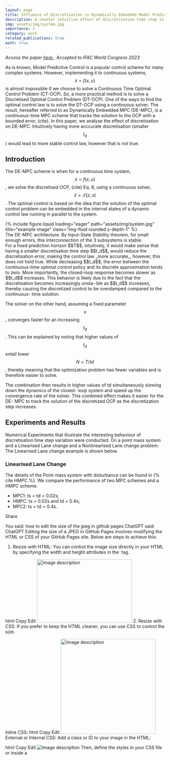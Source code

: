 ```yaml
---
layout: page
title: Influence of Discretization in Dynamically Embedded Model Predictive Control
description: A counter intuitive effect of discretisation time step in Dynamically Embedded MPC
img: assets/img/system.jpg
importance: 3
category: work
related_publications: true
math: true
---
```

_Access the paper  <a href="https://www.sciencedirect.com/science/article/pii/S2405896323016956" target="_blank">here </a>. Accepted to IFAC  World Congress 2023_

As is known, Model Predictive Control is a popular control scheme for many complex systems. However, implementing it to continuous systems, $$ \dot x = f(x,u)$$ is almost impossible if we choose to solve a Continuous Time Optimal Control Problem (CT-OCP). So, a more practical method is to solve a Discretised Optimal Control Problem (DT-OCP). One of the ways to find the optimal control law is to solve the DT-OCP using a continuous solver. The result, hereafter
referred to as Dynamically Embedded MPC (DE-MPC), is
a continuous-time MPC scheme that tracks the solution to
the OCP with a bounded error, (cite). In this paper, we analyse the effect of discretisation on DE-MPC. Intuitively having more acccurate discretisation (smaller $$t_d$$) would lead to more stable control law, however that is not true.  

## Introduction
The DE-MPC scheme is when for a continuous time system, $$ \dot x = f(x,u)$$, we solve the discretised OCP, (cite) Eq. 8, using a continuous solver, $$\dot z = \mathcal{T}(z,x)$$. The optimal control is based on the idea that the solution of the optimal control problem can be embedded in the
internal states of a dynamic control law running in parallel to the system. 

<div class="row">
    <div class="col-sm mt-3 mt-md-0">
        {% include figure.liquid loading="eager" path="assets/img/system.jpg" title="example image" class="img-fluid rounded z-depth-1" %}
    </div>
</div>
<div class="caption">
 The DE-MPC architecture. By Input-State Stability theorem, for small enough errors, this interconnection of the 3 subsystems is stable.
</div>
For a fixed prediction horizon $$T$$, intuitively, it would make sense that having a smaller discretisation time step $$t_d$$, would reduce the discretisation error, making the control law _more accurate_, however, this does not hold true. While decreasing $$t_d$$, the error between the
continuous-time optimal control policy and its discrete
approximation tends to zero. More importantly,
the closed-loop response becomes slower as $$t_d$$
increases. This behavior is likely due to the fact that the
discretisation becomes increasingly unsta-
ble as $$t_d$$ increases, thereby causing the discretized control to be overdamped compared to the continuous-
time solution. 

The solver on the other hand, assuming a fixed parameter $$x$$, converges faster for an increasing $$t_d$$. This can be explained by noting
that higher values of $$t_d$$ entail lower $$N = T /td$$, thereby
meaning that the optimization problem has fewer variables
and is therefore easier to solve. 

The combination then results in higher values of
td simultaneously slowing down the dynamics of the closed-
loop system and speed up the convergence rate of the
solver. This combined effect makes it easier for the DE-
MPC to track the solution of the discretized OCP as the
discretization step increases. 

## Experiments and Results
Numerical Experiments that illustrate the interesting behaviour of discretisation time step variation were conducted. On a point mass system and a Linearised Lane change and a Nonlinearised Lane change problem. The Linearised Lane change example is shown below.





### Linearised Lane Change
The details of the Point mass system with disturbance can be found in {% cite HMPC %}. We compare the performance of two MPC schemes and a HMPC scheme.
- MPC1: ts = td = 0.02s;
- HMPC: ts = 0.02s and td = 0.4s;
- MPC2: ts = td = 0.4s.
 
Share


You said:
how to edit the size of the jpeg in github pages
ChatGPT said:
ChatGPT
Editing the size of a JPEG in GitHub Pages involves modifying the HTML or CSS of your GitHub Pages site. Below are steps to achieve this:

1. Resize with HTML:
You can control the image size directly in your HTML by specifying the width and height attributes in the <img> tag.

html
Copy
Edit
<img src="path-to-your-image.jpg" alt="Image description" width="300" height="200">
2. Resize with CSS:
If you prefer to keep the HTML cleaner, you can use CSS to control the size.

Inline CSS:
html
Copy
Edit
<img src="path-to-your-image.jpg" alt="Image description" style="width: 300px; height: auto;">
External or Internal CSS:
Add a class or ID to your image in the HTML:

html
Copy
Edit
<img src="path-to-your-image.jpg" alt="Image description" class="image-class">
Then, define the styles in your CSS file or inside a <style> tag:

css
Copy
Edit
.image-class {
    width: 300px;
    height: auto; /* Maintains aspect ratio */
}
3. Dynamic Resizing with Flexbox/Grid:
If your image is part of a layout, you can use flexbox or grid CSS rules to make the image responsive.

css
Copy
Edit
.image-container img {
    max-width: 100%;
    height: auto;
}
html
Copy
Edit
<div class="image-container">
    <img src="path-to-your-image.jpg" alt="Image description">
</div>
4. Responsiveness for Mobile:
To make images responsive, use a percentage or max-width:

css
Copy
Edit
img {
    max-width: 100%;
    height: auto;
}
5. Push Changes to GitHub Pages:
Once you've edited your HTML or CSS:

Commit your changes:
bash
Copy
Edit
git add .
git commit -m "Updated image size"
Push to your GitHub repository:
bash
Copy
Edit
git push
Your site will automatically update with the resized image after the changes are deployed.

Let me know if you need further help!







You said:
---
layout: about
title: about
permalink: /
subtitle: <a href='#'>Affiliations</a>. Address. Contacts. Motto. Etc.

profile:
  align: right
  image: prof_pic.jpg
  image_circular: false # crops the image to make it circular
  more_info: >
    <p>555 your office number</p>
    <p>123 your address street</p>
    <p>Your City, State 12345</p>

news: true # includes a list of news items
selected_papers: true # includes a list of papers marked as "selected={true}"
social: true # includes social icons at the bottom of the page
---

Write your biography here. Tell the world about yourself. Link to your favorite [subreddit](http://reddit.com). You can put a picture in, too. The code is already in, just name your picture prof_pic.jpg and put it in the img/ folder.

Put your address / P.O. box / other info right below your picture. You can also disable any of these elements by editing profile property of the YAML header of your _pages/about.md. Edit _bibliography/papers.bib and Jekyll will render your [publications page](/al-folio/publications/) automatically.

Link to your social media connections, too. This theme is set up to use [Font Awesome icons](https://fontawesome.com/) and [Academicons](https://jpswalsh.github.io/academicons/), like the ones below. Add your Facebook, Twitter, LinkedIn, Google Scholar, or just disable all of them.

crop the pic within this code
ChatGPT said:
ChatGPT
To crop the picture within this code, you can modify the CSS for your prof_pic.jpg to include cropping logic. Unfortunately, YAML headers themselves don't support direct image manipulation, so you'll need to ensure the HTML or CSS in your theme applies the desired cropping.

Here’s how to implement it:

1. Enable CSS Cropping for the Image
Edit your CSS file or add a <style> tag in your layout/theme to include a cropping rule.

CSS for Cropping (Square Crop):
css
Copy
Edit
.profile-image {
    width: 200px; /* Set width of the image */
    height: 200px; /* Set height of the crop area */
    object-fit: cover; /* Ensures the image is cropped */
    border-radius: 0; /* Make sure it's not circular unless needed */
}
2. Link the Style to the Image
Modify the YAML header's image property to include a class:

yaml
Copy
Edit
profile:
  align: right
  image: prof_pic.jpg
  image_circular: false
  image_class: profile-image
  more_info: >
    <p>555 your office number</p>
    <p>123 your address street</p>
    <p>Your City, State 12345</p>
Update your template to apply the class dynamically if it isn't already set up. For example, in your _layouts or theme file:

html
Copy
Edit
<img 
    src="{{ page.profile.image | relative_url }}" 
    alt="Profile Picture" 
    class="{{ page.profile.image_class }}">
3. Optional: Circular Crop
If you want to make the image circular, ensure the CSS includes border-radius: 50%;:

css
Copy
Edit
.profile-image-circular {
    width: 200px;
    height: 200px;
    object-fit: cover;
    border-radius: 50%;
}
Update your YAML to switch to the circular class when image_circular: true:

yaml
Copy
Edit
profile:
  align: right
  image: prof_pic.jpg
  image_circular: true
  image_class: profile-image-circular
  more_info: >
    <p>555 your office number</p>
    <p>123 your address street</p>
    <p>Your City, State 12345</p>
4. Push the Changes
After editing the CSS or layout:

Commit your changes:
bash
Copy
Edit
git add .
git commit -m "Added image cropping logic"
Push to GitHub:
bash
Copy
Edit
git push
The cropped image should now appear as desired on your GitHub Pages site. Let me know if you need further clarification!







You said:
is this change in the code that i gave you?
ChatGPT said:
ChatGPT
The change I provided requires edits outside the YAML front matter of the code you gave me because YAML cannot directly apply CSS for cropping. Here's how the suggested solution integrates with your provided code:

Step-by-Step Explanation for Your Code
1. Add CSS for Image Cropping
You need to add CSS in your site's stylesheet (e.g., assets/css/style.css) to enable the cropping:

css
Copy
Edit
.profile-image {
    width: 200px; /* Desired cropped width */
    height: 200px; /* Desired cropped height */
    object-fit: cover; /* Ensures the image fills the crop area */
    border-radius: 0; /* Change to 50% for circular images */
}
2. Link the CSS to Your YAML
You can modify the image_circular property in your YAML header to toggle circular cropping. Then, add a corresponding class for the image dynamically in your layout files.

Your YAML (No Direct Change):
yaml
Copy
Edit
profile:
  align: right
  image: prof_pic.jpg
  image_circular: false # Change to true for circular crop
  more_info: >
    <p>555 your office number</p>
    <p>123 your address street</p>
    <p>Your City, State 12345</p>
3. Update Your Layout Template
In your _layouts or wherever the profile image is rendered, use logic to apply the cropping style based on image_circular.

Example in HTML Template:
html
Copy
Edit
<img 
    src="{{ page.profile.image | relative_url }}" 
    alt="Profile Picture" 
    class="profile-image{% if page.profile.image_circular %} profile-image-circular{% endif %}">
profile-image applies the cropping rules.
profile-image-circular makes it circular if image_circular: true.
4. Test and Push
After these changes:

Add and commit the changes:
bash
Copy
Edit
git add .
git commit -m "Added cropping logic for profile image"
Push the changes to GitHub:
bash
Copy
Edit
git push
What Was Changed:
CSS: Added styles for cropping.
HTML Template: Dynamically applied CSS classes based on image_circular.
YAML: No direct change; the provided configuration works as-is.
Let me know if you'd like me to guide you on a specific section!







You said:
for github al folio my pages run and deployment is not deploying
ChatGPT said:
ChatGPT
If your GitHub Pages site using the Al-Folio theme is not deploying, here’s a checklist and troubleshooting guide:

1. Verify GitHub Pages Settings
Go to your repository’s Settings > Pages.
Ensure the Source is set to the correct branch (main or gh-pages) and the correct directory (/root or /docs).
Click Save if changes were made.
2. Check Deployment Status
Go to the Actions tab in your repository.
Look for the deployment workflow:
If it failed, click on it to view logs for specific errors.
If it didn’t run, ensure GitHub Actions are enabled.
3. Ensure GitHub Actions is Enabled
Go to Settings > Actions > General.
Ensure Actions permissions are enabled for your repository.
Confirm the workflow file exists: .github/workflows/pages.yml (or equivalent).
4. Verify Workflow Configuration
For Al-Folio, the deployment workflow file (usually .github/workflows/pages.yml) is essential. Ensure it’s correctly configured. Below is a standard configuration:

yaml
Copy
Edit
name: Deploy Jekyll site to GitHub Pages

on:
  push:
    branches:
      - main

jobs:
  deploy:
    runs-on: ubuntu-latest

    steps:
    - name: Checkout code
      uses: actions/checkout@v3

    - name: Setup Ruby
      uses: ruby/setup-ruby@v1
      with:
        ruby-version: 3.0 # Match Ruby version with Al-Folio requirements

    - name: Install dependencies
      run: bundle install

    - name: Build the site
      run: bundle exec jekyll build

    - name: Deploy to GitHub Pages
      uses: peaceiris/actions-gh-pages@v3
      with:
        github_token: ${{ secrets.GITHUB_TOKEN }}
        publish_dir: ./_site
5. Check for Jekyll Build Errors
Clone the repository locally:
bash
Copy
Edit
git clone https://github.com/your-username/your-repo.git
cd your-repo
Run Jekyll locally to check for errors:
bash
Copy
Edit
bundle install
bundle exec jekyll serve
Fix any issues (e.g., missing dependencies or syntax errors) and commit the changes.
6. Confirm Ruby and Gem Dependencies
Ensure the Gemfile in the repository includes all required dependencies for Al-Folio:
ruby
Copy
Edit
source "https://rubygems.org"

gem "jekyll", "~> 4.3"
gem "minima", "~> 2.5"
gem "jekyll-feed", "~> 0.15"
gem "jekyll-seo-tag", "~> 2.7"
# Other plugins used by Al-Folio
Run the following to ensure dependencies are installed:

bash
Copy
Edit
bundle install
7. Check _config.yml
Ensure the _config.yml file has no syntax errors and contains the correct settings, such as:

yaml
Copy
Edit
url: "https://your-username.github.io"
baseurl: "" # For user/organization pages
8. Verify _site Directory
Ensure that _site (the Jekyll build output directory) is generated during deployment. The workflow deploys the contents of _site to GitHub Pages.
9. Push Changes
After fixing errors, push your changes:

bash
Copy
Edit
git add .
git commit -m "Fix deployment issues"
git push
10. Clear GitHub Pages Cache
If deployment still fails, you can clear the GitHub Pages cache:

Go to Settings > Pages.
Click Clear cache.
Common Errors:
Ruby Version Mismatch: Ensure the ruby-version matches the theme requirements.
Jekyll Errors: Check for plugin-related errors in _config.yml.
Wrong Branch or Directory: Confirm the correct branch and directory are selected in GitHub Pages settings.
Let me know if you need help debugging specific issues!







You said:
synonym for goal
ChatGPT said:
ChatGPT
Here are some synonyms for the word goal, depending on the context:

Objective
Aim
Target
Ambition
Aspiration
Purpose
Intention
End
Milestone
Mission
Destination
Resolution
Outcome
Dream
Agenda
Let me know if you need synonyms tailored to a specific context!







You said:
how to add beautiful math equations in github al -folio
ChatGPT said:
ChatGPT
To include beautiful math equations in your GitHub Al-Folio site, you can use MathJax, which is already supported by the Al-Folio theme. Here’s how to set it up and use it:

1. Enable MathJax in _config.yml
The Al-Folio theme includes support for MathJax by default. To ensure it’s enabled:

Open the _config.yml file in your repository.
Locate the math: section and set it to true:
yaml
Copy
Edit
math: true
2. Write Math Equations
You can write math equations in LaTeX syntax within your Markdown files. Use the following delimiters:

Inline Math
For inline math equations, use single $...$:

markdown
Copy
Edit
Here is an inline equation: $E=mc^2$
Block Math
For block math equations, use $$...$$:

markdown
Copy
Edit
Here is a block equation:
$$
\int_{a}^{b} f(x) \, dx = F(b) - F(a)
$$
3. Example Usage in Markdown
Here’s an example of a Markdown file with math equations:

markdown
Copy
Edit
---
layout: post
title: "Math Example"
math: true
---

This is an inline equation: $E = mc^2$.

This is a block equation:
$$
\sum_{n=1}^\infty \frac{1}{n^2} = \frac{\pi^2}{6}
$$
4. Styling Math Equations
You can customize how equations are rendered by modifying the MathJax configuration. Add or edit the MathJax configuration script in your _includes/head_custom.html file.

Example Custom Configuration:
html
Copy
Edit
<script type="text/x-mathjax-config">
  MathJax.Hub.Config({
    tex2jax: {
      inlineMath: [['$', '$'], ['\\(', '\\)']],
      displayMath: [['$$', '$$'], ['\\[', '\\]']],
      processEscapes: true
    }
  });
</script>
5. Test Locally
To test your changes locally:

Run the Jekyll server:
bash
Copy
Edit
bundle exec jekyll serve
Open your site at http://localhost:4000 and check that equations render correctly.
6. Commit and Deploy
Once the equations are rendering as desired:

Commit your changes:
bash
Copy
Edit
git add .
git commit -m "Enabled MathJax for equations"
Push to your repository:
bash
Copy
Edit
git push
Your equations will now render beautifully on your live site!

Let me know if you encounter any issues or need further assistance!







You said:
what is a markdown file
ChatGPT said:
ChatGPT
A Markdown file is a plain text file that uses Markdown syntax to format content in a simple and readable way. Markdown is widely used for writing documentation, web content, and simple text-based formats. Files written in Markdown typically have a .md or .markdown extension.

Features of Markdown
Markdown is designed to be easy to write and read. It converts text with simple syntax into formatted HTML when rendered.

Common Markdown Elements:
Headings:

markdown
Copy
Edit
# Heading 1
## Heading 2
### Heading 3
Bold and Italics:

markdown
Copy
Edit
**Bold Text**
*Italic Text*
Lists:

Unordered list:
markdown
Copy
Edit
- Item 1
- Item 2
- Item 3
Ordered list:
markdown
Copy
Edit
1. First item
2. Second item
Links:

markdown
Copy
Edit
[Link text](https://example.com)
Images:

markdown
Copy
Edit
![Alt text](image-url.jpg)
Code Blocks:

Inline code:
markdown
Copy
Edit
`print('Hello, world!')`
Block code:
markdown
Copy
Edit
def hello(): print("Hello, world!")
Copy
Edit
Blockquotes:

markdown
Copy
Edit
> This is a quote.
Tables:

markdown
Copy
Edit
| Header 1 | Header 2 |
|----------|----------|
| Row 1    | Data 1   |
| Row 2    | Data 2   |
Where Markdown is Used
Documentation: README.md files in GitHub repositories.
Static Site Generators: Tools like Jekyll, Hugo, and Gatsby use Markdown for writing content.
Blogs: Markdown is often used in blogging platforms like WordPress and Ghost.
Notes: Apps like Notion, Obsidian, and Evernote support Markdown for formatting.
Benefits of Markdown
Simplicity: Easy to write and read.
Portability: Can be used across different platforms and converted to HTML.
Flexibility: Supports plugins for additional features like math equations and diagrams.
Widely Supported: Used in GitHub, Jekyll, and many other platforms.
Let me know if you'd like examples or need help using Markdown!







You said:
is it a .md file
ChatGPT said:
ChatGPT
Yes, a Markdown file typically has the .md file extension, though it can also use .markdown. For example:

README.md
about.md
documentation.markdown
Both .md and .markdown are recognized as Markdown files. The shorter .md extension is more commonly used today, especially in platforms like GitHub, where README.md is standard for repository documentation.

If you're working with GitHub Pages or static site generators like Jekyll (used in Al-Folio), the content files are often written in Markdown and saved with a .md extension. These files are then converted into HTML during the build process.

Let me know if you need help creating or editing a .md file!







You said:
can I write \dot v =\rho in .md file and how?
ChatGPT said:
ChatGPT
Yes, you can write 
𝑣
˙
=
𝜌
v
˙
 =ρ in a .md file by using MathJax or KaTeX, which render LaTeX-style math equations in Markdown files. This is common in static site generators like Jekyll (used in Al-Folio). Here's how to do it:

1. Enable MathJax in Your Jekyll Configuration
Make sure MathJax is enabled in your _config.yml file:

yaml
Copy
Edit
math: true
If you're using Al-Folio, MathJax support is already included, and setting math: true should suffice.

2. Write the Equation in Markdown
Inline Equation:
For inline math, wrap the equation in single dollar signs ($...$):

markdown
Copy
Edit
The equation of motion is $ \dot{v} = \rho $.
Block Equation:
For block math, wrap the equation in double dollar signs ($$...$$):

markdown
Copy
Edit
The equation of motion is:
$$
\dot{v} = \rho
$$
3. Rendered Output
Inline Equation: 
𝑣
˙
=
𝜌
v
˙
 =ρ will appear inline with the text.
Block Equation:
𝑣
˙
=
𝜌
v
˙
 =ρ
will appear as a standalone block.
4. Commit and Deploy
Save the changes to your .md file.
Push the changes to your GitHub repository:
bash
Copy
Edit
git add .
git commit -m "Added math equation"
git push
5. Test Locally (Optional)
To verify that the math renders correctly:

Run your Jekyll site locally:
bash
Copy
Edit
bundle exec jekyll serve
Open your site in the browser at http://localhost:4000.
Notes:
MathJax must be enabled and properly configured in your Jekyll theme for this to work.
For standalone Markdown files viewed directly (e.g., in a text editor), the math may not render unless the viewer supports MathJax or LaTeX.
Let me know if you need further help!







You said:
adding a heading on a al-folio page
ChatGPT said:
ChatGPT
Adding a heading to a page in Al-Folio (or any Jekyll-based site) is straightforward. You can use Markdown syntax within the .md file for the page to add a heading. Here's how to do it:

1. Open the Page's Markdown File
Locate the .md file of the page where you want to add the heading. For example, if it's the About page, the file is likely _pages/about.md.

2. Add a Heading Using Markdown
Use Markdown syntax for headings. The number of # symbols defines the heading level:

# for a top-level heading (H1)
## for a second-level heading (H2)
### for a third-level heading (H3), and so on.
Example:
markdown
Copy
Edit
# Heading Level 1
This is the main heading.

## Heading Level 2
This is a subheading.

### Heading Level 3
This is a smaller subheading.
3. Customize the Heading (Optional)
You can use HTML directly if you want to add custom styles or classes to the heading:

Example with HTML:
markdown
Copy
Edit
<h1 class="custom-class">Custom Styled Heading</h1>
4. Save and Preview Locally
Save the changes to the .md file.
If you're working locally, run your site to see how the headings look:
bash
Copy
Edit
bundle exec jekyll serve
Open your browser at http://localhost:4000 and navigate to the page.
5. Push and Deploy
Once you're happy with the heading:

Commit and push your changes:
bash
Copy
Edit
git add .
git commit -m "Added heading to the About page"
git push
Result
The heading(s) will now appear on your Al-Folio page. Markdown automatically converts them into HTML during the build process.

Let me know if you need more assistance!







You said:
how to remove the selected publications portion on the about page in al folio github websites
ChatGPT said:
ChatGPT
To remove the Selected Publications section from the "About" page in your Al-Folio GitHub website, you can follow these steps:

1. Edit the _pages/about.md File
Locate the about.md file in the _pages directory of your repository. This file controls the content of the "About" page.

Open _pages/about.md.
Find the following line in the YAML front matter:
yaml
Copy
Edit
selected_papers: true
Set it to false to disable the Selected Publications section:
yaml
Copy
Edit
selected_papers: false
2. Save and Commit Changes
After making the change:

Save the file.
Commit the changes:
bash
Copy
Edit
git add _pages/about.md
git commit -m "Removed Selected Publications from About page"
git push
3. Verify Changes
If you're testing locally, run the Jekyll server:

bash
Copy
Edit
bundle exec jekyll serve
Open your browser at http://localhost:4000 and confirm the Selected Publications section is no longer visible.

If working directly on GitHub, push the changes and wait for the GitHub Pages deployment. Then check your live site.

Optional: Completely Remove the Section
If you want to remove the Selected Publications logic from your site entirely:

Open the layout file for the About page (usually _layouts/about.html).
Locate and remove the block of code that renders the selected papers. It typically looks like this:
html
Copy
Edit
{% if page.selected_papers %}
  <section id="selected-publications">
    <!-- Code to display publications -->
  </section>
{% endif %}
Save and commit the file.
Let me know if you encounter any issues!







You said:
list in .md file
ChatGPT said:
ChatGPT
You can create lists in a .md (Markdown) file using simple syntax. Markdown supports ordered lists, unordered lists, and nested lists. Here's how to create them:

1. Unordered Lists
Use -, *, or + to create unordered lists.

Example:
markdown
Copy
Edit
- Item 1
- Item 2
- Item 3
Output:
Item 1
Item 2
Item 3
2. Ordered Lists
Use numbers followed by a period (1., 2., etc.) for ordered lists.

Example:
markdown
Copy
Edit
1. First item
2. Second item
3. Third item
Output:
First item
Second item
Third item
3. Nested Lists
Indent with two spaces (or a tab) to create nested lists.

Example:
markdown
Copy
Edit
- Main item 1
  - Subitem 1.1
  - Subitem 1.2
- Main item 2
  1. Subitem 2.1
  2. Subitem 2.2
Output:
Main item 1
Subitem 1.1
Subitem 1.2
Main item 2
Subitem 2.1
Subitem 2.2
4. Mixed Lists
You can combine ordered and unordered lists.

Example:
markdown
Copy
Edit
1. Ordered item
   - Unordered subitem
   - Another unordered subitem
2. Another ordered item
Output:
Ordered item
Unordered subitem
Another unordered subitem
Another ordered item
5. Add Content to List Items
You can include additional content like text, links, or even code in list items.

Example:
markdown
Copy
Edit
- [Markdown Guide](https://www.markdownguide.org) - A helpful resource.
- Use `code` in a list item for clarity.
- Add **bold** or *italic* text.
Output:
Markdown Guide - A helpful resource.
Use code in a list item for clarity.
Add bold or italic text.
Markdown lists are versatile and easy to use. Let me know if you need help with a specific layout!







You said:
<div class="row">
    <div class="col-md-6 col-sm-12 mt-3 mt-md-0">
        {% include figure.liquid loading="eager" path="assets/img/error_di_ts0.02_page-0001.jpg" title="example image" class="img-fluid rounded z-depth-1" %}
    </div>
    <div class="col-md-6 col-sm-12 mt-3 mt-md-0">
        {% include figure.liquid loading="eager" path="assets/img/t_di_err_ts0.02_page-0001.jpg" title="example image" class="img-fluid rounded z-depth-1" %}
    </div>
</div>
<div class="caption">
   Left: Comparison of the position, velocity, and input trajectories for the three MPC schemes subject to an additive disturbance on the input. Right: The computation time for the three schemes with noise, compared to the sampling time ts = 0.02. HMPC is the only scheme that consistently satisfies the real-time requirements.
</div> 


modify this code so that the picture I insert is only on the left side of the page and i can wrap text arounds it 
ChatGPT said:
ChatGPT
To modify the code so that the image appears on the left side of the page and allows text to wrap around it, you can use a layout with a floating image and text. Here's the modified code:

<div class="row">
    <div class="col-md-6 col-sm-12 mt-3 mt-md-0" style="float: left; margin-right: 15px;">
        {% include figure.liquid loading="eager" path="assets/img/lane_change.jpg" title="example image" class="img-fluid rounded z-depth-1" %}
    </div>
    <div>
        <p>
            Left: Comparison of the position, velocity, and input trajectories for the three MPC schemes subject to an additive disturbance on the input. 
            The image is displayed on the left side of the page with text wrapping around it. You can continue adding more paragraphs or details here.
        </p>
        <p>
            Right: The computation time for the three schemes with noise, compared to the sampling time ts = 0.02. HMPC is the only scheme that 
            consistently satisfies the real-time requirements.
        </p>
    </div>
</div>
The disadvantage of MPC1 becomes apparent by examining the computation time required to solve the underlying
OCP. As shown, the time required to solve
MPC1 is approximately 30 times more than HMPC and
MPC2. This is because MPC1 has a prediction length of
N = 100 steps, whereas HMPC and MPC2 have a prediction
length of only N = 5 steps.









